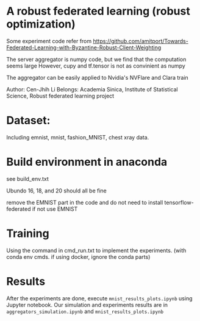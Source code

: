 # A robust federated learning (robust optimization)
Some experiment code refer from https://github.com/amitport/Towards-Federated-Learning-with-Byzantine-Robust-Client-Weighting

The server aggregator is numpy code, but we find that the computation seems large
However, cupy and tf.tensor is not as convinient as numpy 

The aggregator can be easily applied to Nvidia's NVFlare and Clara train

Author: Cen-Jhih Li
Belongs: Academia Sinica, Institute of Statistical Science, Robust federated learning project
# Dataset: 

Including emnist, mnist, fashion_MNIST, chest xray data. 

# Build environment in anaconda
see build_env.txt 

Ubundo 16, 18, and 20 should all be fine

remove the EMNIST part in the code and do not need to install tensorflow-federated if not use EMNIST
# Training

Using the command in cmd_run.txt to implement the experiments. 
(with conda env cmds. if using docker, ignore the conda parts)
# Results

After the experiments are done, execute `mnist_results_plots.ipynb` using Jupyter notebook.
Our simulation and experiments results are in `aggregators_simulation.ipynb` and `mnist_results_plots.ipynb` 
